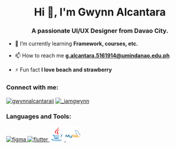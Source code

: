<h1 align="center">Hi 👋, I'm Gwynn Alcantara</h1>
<h3 align="center">A passionate UI/UX Designer from Davao City.</h3>

- 🌱 I’m currently learning **Framework, courses, etc.**

- 📫 How to reach me **g.alcantara.5161914@umindanao.edu.ph**

- ⚡ Fun fact **I love beach and strawberry**

<h3 align="left">Connect with me:</h3>
<p align="left">
<a href="https://fb.com/gwynnalcantaraii" target="blank"><img align="center" src="https://raw.githubusercontent.com/rahuldkjain/github-profile-readme-generator/master/src/images/icons/Social/facebook.svg" alt="gwynnalcantaraii" height="30" width="40" /></a>
<a href="https://instagram.com/_iamgwynn" target="blank"><img align="center" src="https://raw.githubusercontent.com/rahuldkjain/github-profile-readme-generator/master/src/images/icons/Social/instagram.svg" alt="_iamgwynn" height="30" width="40" /></a>
</p>

<h3 align="left">Languages and Tools:</h3>
<p align="left"> <a href="https://www.figma.com/" target="_blank" rel="noreferrer"> <img src="https://www.vectorlogo.zone/logos/figma/figma-icon.svg" alt="figma" width="40" height="40"/> </a> <a href="https://flutter.dev" target="_blank" rel="noreferrer"> <img src="https://www.vectorlogo.zone/logos/flutterio/flutterio-icon.svg" alt="flutter" width="40" height="40"/> </a> <a href="https://www.java.com" target="_blank" rel="noreferrer"> <img src="https://raw.githubusercontent.com/devicons/devicon/master/icons/java/java-original.svg" alt="java" width="40" height="40"/> </a> <a href="https://www.mysql.com/" target="_blank" rel="noreferrer"> <img src="https://raw.githubusercontent.com/devicons/devicon/master/icons/mysql/mysql-original-wordmark.svg" alt="mysql" width="40" height="40"/> </a> </p>
